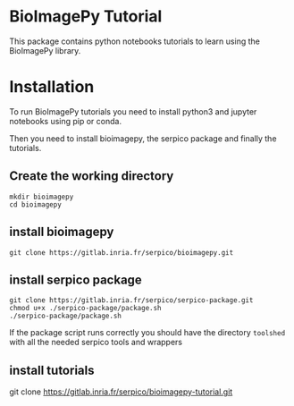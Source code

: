# BioImagePy Tutorial

This package contains python notebooks tutorials to learn using the BioImagePy
library. 

# Installation

To run BioImagePy tutorials you need to install python3 and jupyter notebooks
using pip or conda.

Then you need to install bioimagepy, the serpico package and finally the tutorials.

## Create the working directory 

```shell
mkdir bioimagepy
cd bioimagepy
```

## install bioimagepy

```shell
git clone https://gitlab.inria.fr/serpico/bioimagepy.git
```

## install serpico package

```shell
git clone https://gitlab.inria.fr/serpico/serpico-package.git
chmod u+x ./serpico-package/package.sh
./serpico-package/package.sh
```

If the package script runs correctly you should have the directory `toolshed` 
with all the needed serpico tools and wrappers

## install tutorials
git clone https://gitlab.inria.fr/serpico/bioimagepy-tutorial.git
